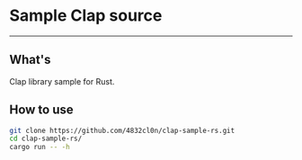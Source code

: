 # Sample Clap source

---

## What's

Clap library sample for Rust.

## How to use

```bash
git clone https://github.com/4832cl0n/clap-sample-rs.git
cd clap-sample-rs/
cargo run -- -h
```